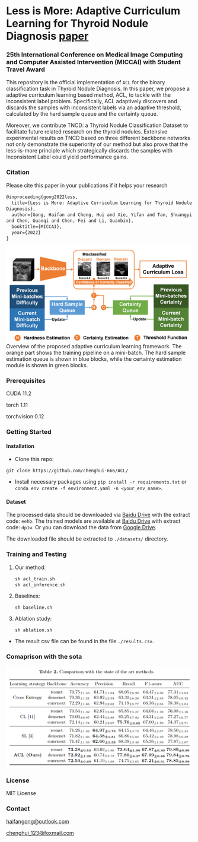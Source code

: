 # Less is More: Adaptive Curriculum Learning for Thyroid Nodule Diagnosis [paper](https://arxiv.org/abs/2109.05159) 

### 25th International Conference on Medical Image Computing and Computer Assisted Intervention (MICCAI) with Student Travel Award

This repository is the official implementation of `ACL` for the binary classification task in Thyroid Nodule Diagnosis. In this paper, we propose a adaptive curriculum learning based method, ACL, to tackle with the inconsistent label problem. Specifically, ACL adaptively discovers and discards the samples with inconsistent labels via an adaptive threshold, calculated by the hard sample queue and the certainty queue.

Moreover, we contribute TNCD: a Thyroid Nodule Classification Dataset to facilitate future related research on the thyroid nodules. Extensive experimental results on TNCD based on three different backbone networks not only demonstrate the superiority of our method but also prove that the less-is-more principle which strategically discards the samples with Inconsistent Label could yield performance gains.




### Citation

Please cite this paper in your publications if it helps your research

```
@inproceeding{gong2022less,
  title={Less is More: Adaptive Curriculum Learning for Thyroid Nodule Diagnosis},
  author={Gong, Haifan and Cheng, Hui and Xie, Yifan and Tan, Shuangyi and Chen, Guanqi and Chen, Fei and Li, Guanbin},
  booktitle={MICCAI},
  year={2022}
}
```

<img src="./fig/pipeline.png" alt="Overview of the ACL framework" style="zoom:50%;" />
Overview of the proposed adaptive curriculum learning framework. The orange part shows the training pipeline on a mini-batch. The hard sample estimation queue is shown in blue blocks, while the certainty estimation module is shown in green blocks.

### Prerequisites
CUDA					  11.2

torch                       1.11

torchvision			 0.12

### Getting Started

#### Installation

- Clone this repo:
```
git clone https://github.com/chenghui-666/ACL/
```
- Install necessary packages using `pip install -r requirements.txt` or `conda env create -f environment.yaml -n <your_env_name>`.

#### Dataset

The processed data should be downloaded via [Baidu Drive](链接：https://pan.baidu.com/s/1_pcVYndjTcBaPmI3nb6ObQ) with the extract code: `eehb`. The trained models are available at [Baidu Drive](https://pan.baidu.com/s/19AZx2gUvsOvyJeDvOW2PTg) with extract code: `dp1w`.
Or you can download the data from [Google Drive](https://drive.google.com/drive/folders/1YtZGTb-AOmVk_uRZGWsT-pjK8hOAUix6?usp=sharing). 

The downloaded file should be extracted to `./datasets/`  directory.

### Training and Testing
1. Our method:

   ```shell
   sh acl_train.sh
   sh acl_inference.sh
   ```

2. Baselines:

   ```shell
   sh baseline.sh
   ```

3. Ablation study:

   ```shell
   sh ablation.sh
   ```

- The result csv file can be found in the file `./results.csv`.

### Comaprison with the sota
<img src="./fig/SOTA.png" alt="Comparison" style="zoom:50%;" />


### License
MIT License

### Contact

haifangong@outlook.com

chenghui_123@foxmail.com

